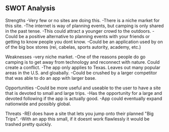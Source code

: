 <h2>SWOT Analysis</h2>

Strengths
    -Very few or no sites are doing this.
    -There is a niche market for this site.
    -The internet is way of planning events, but camping is only shared in the past tense.
    -This could attract a younger crowd to the outdoors.
    -Could be a positive alternative to planning events with your friends or getting to know people you dont know.
    -Could be an application used by on of the big box stores (rei, cabelas, sports autority, academy, etc.)

Weaknesses
    -very niche market.
    -One of the reasons people do go camping is to get away from technology and reconnect with nature. Could create a conflict. 
    -The app only applies to Texas. Leaves out many popular areas in the U.S. and gloabally.
    -Could be crushed by a larger competitor that was able to do an app with larger base.

Opportunities
    -Could be more useful and useable to the user to have a site that is devoted to small and large trips. 
    -Has the opportunity for a large and devoted following if the app is actually good.
    -App could eventually expand nationwide and possibly global.


Threats
    -REI does have a site that lets you jump onto their planned "Big Trips".
    -With an app this small, if it doesnt work flawlessly it would be trashed pretty quickly.
    










